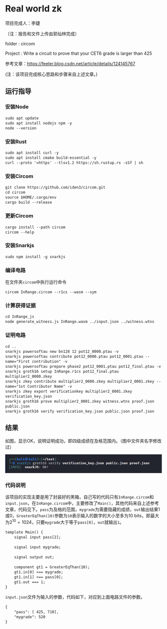 # Real world zk

项目完成人：李婕

（注：报告和文件上传由郭灿林完成）

folder : circom

Project : Write a circuit to prove that your CET6 grade is larger than 425

参考文章：https://feeler.blog.csdn.net/article/details/124145767

(注：该项目完成核心思路和步骤来自上述文章。)

## 运行指导

### 安装Node

```
sudo apt update
sudo apt install nodejs npm -y
node --version
```

### 安装Rust

```
sudo apt install curl -y
sudo apt install cmake build-essential -y
curl --proto '=https' --tlsv1.2 https://sh.rustup.rs -sSf | sh
```

### 安装Circom

```
git clone https://github.com/iden3/circom.git
cd circom
source $HOME/.cargo/env
cargo build --release
```

### 更新Circom

```
cargo install --path circom
circom --help
```

### 安装Snarkjs

```
sudo npm install -g snarkjs
```

### 编译电路

在文件夹`circom`中执行运行命令

```
circom InRange.circom --r1cs --wasm --sym
```

### 计算获得证据

```
cd InRange_js
node generate_witness.js InRange.wasm ../input.json ../witness.wtns
```

### 证明电路

```
cd ..
snarkjs powersoftau new bn128 12 pot12_0000.ptau -v
snarkjs powersoftau contribute pot12_0000.ptau pot12_0001.ptau --name="First contribution" -v
snarkjs powersoftau prepare phase2 pot12_0001.ptau pot12_final.ptau -v
snarkjs groth16 setup InRange.r1cs pot12_final.ptau multiplier2_0000.zkey
snarkjs zkey contribute multiplier2_0000.zkey multiplier2_0001.zkey --name="1st Contributor Name" -v
snarkjs zkey export verificationkey multiplier2_0001.zkey verification_key.json
snarkjs groth16 prove multiplier2_0001.zkey witness.wtns proof.json public.json
snarkjs groth16 verify verification_key.json public.json proof.json
```

## 结果

如图，显示OK，说明证明成功，即四级成绩在及格范围内。（图中文件夹名字修改过）

![pic](zk.png)

### 代码说明

该项目的实现主要是用了封装好的黑箱，自己写的代码只有`InRange.circom`和`input.json`，在`InRange.circom`中，主要修改了`Main()`，其他代码来自上述参考文章，代码见下。`pass`为及格的范围，`mygrade`为需要隐藏的成绩，`out`输出结果1或0，`GreaterEqThan(10)`参数为`10`表示输入的数字的大小至多为10 bits，即最大为$2 ^ {10} = 1024$，只要`mygrade`大于等于`pass[0]`，`out`就输出`1`。

```
template Main() {
    signal input pass[2];
 
    signal input mygrade;
 
    signal output out;
 
    component gt1 = GreaterEqThan(10);
    gt1.in[0] <== mygrade;
    gt1.in[1] <== pass[0];
    gt1.out === 1;
}
```

`input.json`文件为输入的参数，代码如下，对应到上面电路文件的参数。

```
{
    "pass": [ 425, 710],
    "mygrade": 520
}
```
